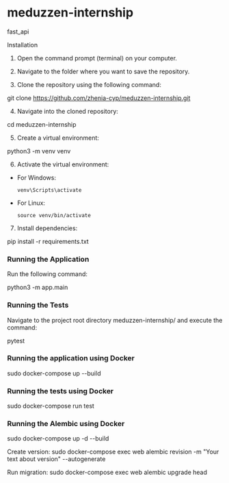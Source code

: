 # meduzzen-internship
fast_api

Installation

1. Open the command prompt (terminal) on your computer.

2. Navigate to the folder where you want to save the repository.

3. Clone the repository using the following command:

git clone https://github.com/zhenia-cyp/meduzzen-internship.git

4. Navigate into the cloned repository:

cd meduzzen-internship

5. Create a virtual environment:

python3 -m venv venv

6. Activate the virtual environment:

- For Windows:

  ```
  venv\Scripts\activate
  ```

- For Linux:

  ```
  source venv/bin/activate
  ```

7. Install dependencies:

pip install -r requirements.txt


### Running the Application


 Run the following command:

 python3 -m app.main


### Running the Tests

Navigate to the project root directory meduzzen-internship/ and execute the command:
 
 pytest

### Running the application using Docker 
 
 sudo docker-compose up --build
 
### Running the tests using Docker

 sudo docker-compose run test
 
### Running the Alembic using Docker 
sudo docker-compose up -d --build

Create version:
sudo docker-compose exec web alembic revision -m "Your text about version" --autogenerate

Run migration:
sudo docker-compose exec web alembic upgrade head

 
 
 


